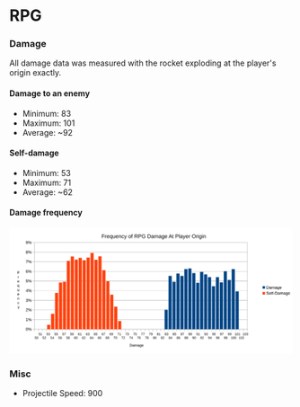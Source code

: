 # RPG

### Damage
All damage data was measured with the rocket exploding at the player's origin exactly.

#### Damage to an enemy
* Minimum: 83
* Maximum: 101
* Average: ~92

#### Self-damage
* Minimum: 53
* Maximum: 71
* Average: ~62

#### Damage frequency
![Chart: Frequency of RPG Damage at Player Origin](graphics/damage_frequency.svg)

### Misc
* Projectile Speed: 900